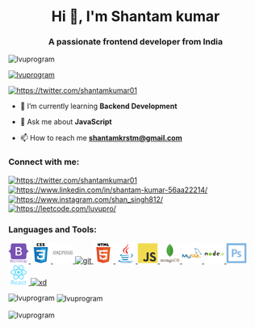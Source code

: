 <h1 align="center">Hi 👋, I'm Shantam kumar</h1>
<h3 align="center">A passionate frontend developer from India</h3>

<p align="left"> <img src="https://komarev.com/ghpvc/?username=lvuprogram&label=Profile%20views&color=0e75b6&style=flat" alt="lvuprogram" /> </p>

<p align="left"> <a href="https://github.com/ryo-ma/github-profile-trophy"><img src="https://github-profile-trophy.vercel.app/?username=lvuprogram" alt="lvuprogram" /></a> </p>

<p align="left"> <a href="https://twitter.com/https://twitter.com/shantamkumar01" target="blank"><img src="https://img.shields.io/twitter/follow/https://twitter.com/shantamkumar01?logo=twitter&style=for-the-badge" alt="https://twitter.com/shantamkumar01" /></a> </p>

- 🌱 I’m currently learning **Backend Development**

- 💬 Ask me about **JavaScript**

- 📫 How to reach me **shantamkrstm@gmail.com**

<h3 align="left">Connect with me:</h3>
<p align="left">
<a href="https://twitter.com/https://twitter.com/shantamkumar01" target="blank"><img align="center" src="https://raw.githubusercontent.com/rahuldkjain/github-profile-readme-generator/master/src/images/icons/Social/twitter.svg" alt="https://twitter.com/shantamkumar01" height="30" width="40" /></a>
<a href="https://linkedin.com/in/https://www.linkedin.com/in/shantam-kumar-56aa22214/" target="blank"><img align="center" src="https://raw.githubusercontent.com/rahuldkjain/github-profile-readme-generator/master/src/images/icons/Social/linked-in-alt.svg" alt="https://www.linkedin.com/in/shantam-kumar-56aa22214/" height="30" width="40" /></a>
<a href="https://instagram.com/https://www.instagram.com/shan_singh812/" target="blank"><img align="center" src="https://raw.githubusercontent.com/rahuldkjain/github-profile-readme-generator/master/src/images/icons/Social/instagram.svg" alt="https://www.instagram.com/shan_singh812/" height="30" width="40" /></a>
<a href="https://www.leetcode.com/https://leetcode.com/luvupro/" target="blank"><img align="center" src="https://raw.githubusercontent.com/rahuldkjain/github-profile-readme-generator/master/src/images/icons/Social/leet-code.svg" alt="https://leetcode.com/luvupro/" height="30" width="40" /></a>
</p>

<h3 align="left">Languages and Tools:</h3>
<p align="left"> <a href="https://getbootstrap.com" target="_blank" rel="noreferrer"> <img src="https://raw.githubusercontent.com/devicons/devicon/master/icons/bootstrap/bootstrap-plain-wordmark.svg" alt="bootstrap" width="40" height="40"/> </a> <a href="https://www.w3schools.com/css/" target="_blank" rel="noreferrer"> <img src="https://raw.githubusercontent.com/devicons/devicon/master/icons/css3/css3-original-wordmark.svg" alt="css3" width="40" height="40"/> </a> <a href="https://expressjs.com" target="_blank" rel="noreferrer"> <img src="https://raw.githubusercontent.com/devicons/devicon/master/icons/express/express-original-wordmark.svg" alt="express" width="40" height="40"/> </a> <a href="https://git-scm.com/" target="_blank" rel="noreferrer"> <img src="https://www.vectorlogo.zone/logos/git-scm/git-scm-icon.svg" alt="git" width="40" height="40"/> </a> <a href="https://www.w3.org/html/" target="_blank" rel="noreferrer"> <img src="https://raw.githubusercontent.com/devicons/devicon/master/icons/html5/html5-original-wordmark.svg" alt="html5" width="40" height="40"/> </a> <a href="https://www.java.com" target="_blank" rel="noreferrer"> <img src="https://raw.githubusercontent.com/devicons/devicon/master/icons/java/java-original.svg" alt="java" width="40" height="40"/> </a> <a href="https://developer.mozilla.org/en-US/docs/Web/JavaScript" target="_blank" rel="noreferrer"> <img src="https://raw.githubusercontent.com/devicons/devicon/master/icons/javascript/javascript-original.svg" alt="javascript" width="40" height="40"/> </a> <a href="https://www.mongodb.com/" target="_blank" rel="noreferrer"> <img src="https://raw.githubusercontent.com/devicons/devicon/master/icons/mongodb/mongodb-original-wordmark.svg" alt="mongodb" width="40" height="40"/> </a> <a href="https://www.mysql.com/" target="_blank" rel="noreferrer"> <img src="https://raw.githubusercontent.com/devicons/devicon/master/icons/mysql/mysql-original-wordmark.svg" alt="mysql" width="40" height="40"/> </a> <a href="https://nodejs.org" target="_blank" rel="noreferrer"> <img src="https://raw.githubusercontent.com/devicons/devicon/master/icons/nodejs/nodejs-original-wordmark.svg" alt="nodejs" width="40" height="40"/> </a> <a href="https://www.photoshop.com/en" target="_blank" rel="noreferrer"> <img src="https://raw.githubusercontent.com/devicons/devicon/master/icons/photoshop/photoshop-line.svg" alt="photoshop" width="40" height="40"/> </a> <a href="https://reactjs.org/" target="_blank" rel="noreferrer"> <img src="https://raw.githubusercontent.com/devicons/devicon/master/icons/react/react-original-wordmark.svg" alt="react" width="40" height="40"/> </a> <a href="https://www.adobe.com/products/xd.html" target="_blank" rel="noreferrer"> <img src="https://cdn.worldvectorlogo.com/logos/adobe-xd.svg" alt="xd" width="40" height="40"/> </a> </p>

<p><img align="left" src="https://github-readme-stats.vercel.app/api/top-langs?username=lvuprogram&show_icons=true&locale=en&layout=compact" alt="lvuprogram" /></p>

<p>&nbsp;<img align="center" src="https://github-readme-stats.vercel.app/api?username=lvuprogram&show_icons=true&locale=en" alt="lvuprogram" /></p>

<p><img align="center" src="https://github-readme-streak-stats.herokuapp.com/?user=lvuprogram&" alt="lvuprogram" /></p>

